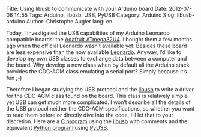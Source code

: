 Title: Using libusb to communicate with your Arduino board
Date: 2012-07-06 14:55
Tags: Arduino, libusb, USB, PyUSB
Category: Arduino
Slug: libusb-arduino
Author: Christophe Augier
lang: en

Today, I investigated the USB capabilities of my Arduino Leonardo compatible
boards: the [Adafruit ATmega32U4][1]. I bought them a few months ago when the
official Leonardo wasn’t available yet. Besides these board are less expensive
than the now available [Leonardo][2]. Anyway, I’d like to develop my own USB
classes to exchange data between a computer and the board. Why develop a new
class when by default all the Arduino stack provides the CDC-ACM class emulating
a serial port? Simply because it’s fun ;-)

Therefore I began studying the USB protocol and the [libusb][3] to write a
driver for the CDC-ACM class found on the board. This class is relatively simple
yet USB can get much more complicated. I won’t describe all the details of the
USB protocol neither the CDC-ACM specifications, so whether you want to read
them before or directly dive into the code, I’ll let that to your discretion.
Here are a [C program][5] using the [libusb][3] with comments and the equivalent
[Python program][6] using [PyUSB][4].

[1]: http://adafruit.com/products/296
[2]: http://adafruit.com/products/849
[3]: http://libusb.org/
[4]: http://sourceforge.net/apps/trac/pyusb/
[5]: https://raw.github.com/tytouf/libusb-cdc-example/master/cdc_example.c
[6]: https://raw.github.com/tytouf/libusb-cdc-example/master/cdc_example.py
